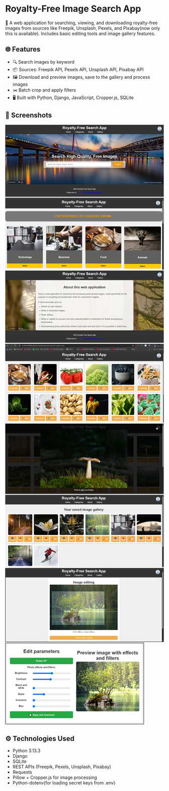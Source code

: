 # Royalty-Free Image Search App

🎯 A web application for searching, viewing, and downloading royalty-free images from sources like Freepik, Unsplash, Pexels, and Pixabay(now only this is available). Includes basic editing tools and image gallery features.

## 🌐 Features

- 🔍 Search images by keyword
- 📦 Sources: Freepik API, Pexels API, Unsplash API, Pixabay API
- 🖼️ Download and preview images, save to the gallery and process images
- ✂️ Batch crop and apply filters
- 🖥️ Built with Python, Django, JavaScript, Cropper.js, SQLite

## 📸 Screenshots

![Home Page](assets/home.png)
![Categories Page](assets/categories.png)
![About Page](assets/about.png)
![Search Page](assets/search.png)
![Fullscreen Preview](assets/fullscreen_preview.png)
![Image Gallery](assets/gallery.png)
![Cropping Image](assets/cropping.png)
![Proccesing Image](assets/processing.png)

## ⚙️ Technologies Used

- Python 3.13.3
- Django
- SQLite
- REST APIs (Freepik, Pexels, Unsplash, Pixabay)
- Requests
- Pillow + Cropper.js for image processing
- Python-dotenv(for loading secret keys from .env)
